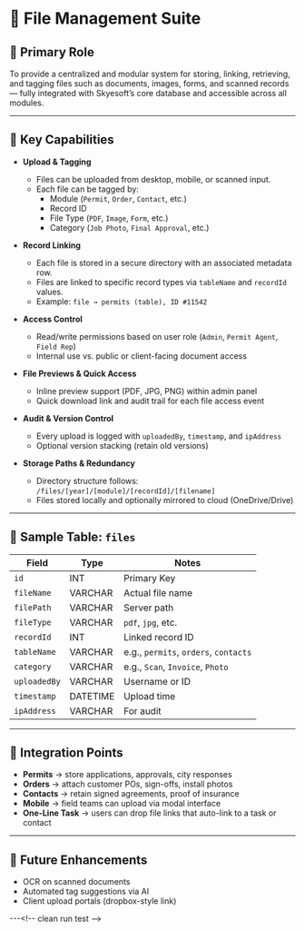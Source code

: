 # 📁 File Management Suite

## 🧭 Primary Role
To provide a centralized and modular system for storing, linking, retrieving, and tagging files such as documents, images, forms, and scanned records — fully integrated with Skyesoft’s core database and accessible across all modules.

---

## 🔧 Key Capabilities

- **Upload & Tagging**
  - Files can be uploaded from desktop, mobile, or scanned input.
  - Each file can be tagged by:
    - Module (`Permit`, `Order`, `Contact`, etc.)
    - Record ID
    - File Type (`PDF`, `Image`, `Form`, etc.)
    - Category (`Job Photo`, `Final Approval`, etc.)

- **Record Linking**
  - Each file is stored in a secure directory with an associated metadata row.
  - Files are linked to specific record types via `tableName` and `recordId` values.
  - Example: `file → permits (table), ID #11542`

- **Access Control**
  - Read/write permissions based on user role (`Admin`, `Permit Agent`, `Field Rep`)
  - Internal use vs. public or client-facing document access

- **File Previews & Quick Access**
  - Inline preview support (PDF, JPG, PNG) within admin panel
  - Quick download link and audit trail for each file access event

- **Audit & Version Control**
  - Every upload is logged with `uploadedBy`, `timestamp`, and `ipAddress`
  - Optional version stacking (retain old versions)

- **Storage Paths & Redundancy**
  - Directory structure follows: `/files/[year]/[module]/[recordId]/[filename]`
  - Files stored locally and optionally mirrored to cloud (OneDrive/Drive)

---

## 📂 Sample Table: `files`

| Field           | Type         | Notes                                  |
|----------------|--------------|----------------------------------------|
| `id`           | INT          | Primary Key                            |
| `fileName`     | VARCHAR      | Actual file name                       |
| `filePath`     | VARCHAR      | Server path                            |
| `fileType`     | VARCHAR      | `pdf`, `jpg`, etc.                     |
| `recordId`     | INT          | Linked record ID                       |
| `tableName`    | VARCHAR      | e.g., `permits`, `orders`, `contacts` |
| `category`     | VARCHAR      | e.g., `Scan`, `Invoice`, `Photo`       |
| `uploadedBy`   | VARCHAR      | Username or ID                         |
| `timestamp`    | DATETIME     | Upload time                            |
| `ipAddress`    | VARCHAR      | For audit                              |

---

## 📌 Integration Points

- **Permits** → store applications, approvals, city responses
- **Orders** → attach customer POs, sign-offs, install photos
- **Contacts** → retain signed agreements, proof of insurance
- **Mobile** → field teams can upload via modal interface
- **One-Line Task** → users can drop file links that auto-link to a task or contact

---

## 🧠 Future Enhancements

- OCR on scanned documents
- Automated tag suggestions via AI
- Client upload portals (dropbox-style link)

---< ! - -   c l e a n   r u n   t e s t   - - >  
 
